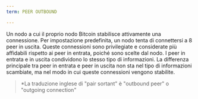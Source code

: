 ```yaml
---
term: PEER OUTBOUND

---
```

Un nodo a cui il proprio nodo Bitcoin stabilisce attivamente una connessione. Per impostazione predefinita, un nodo tenta di connettersi a 8 peer in uscita. Queste connessioni sono privilegiate e considerate più affidabili rispetto ai peer in entrata, poiché sono scelte dal nodo. I peer in entrata e in uscita condividono lo stesso tipo di informazioni. La differenza principale tra peer in entrata e peer in uscita non sta nel tipo di informazioni scambiate, ma nel modo in cui queste connessioni vengono stabilite.

> *La traduzione inglese di "pair sortant" è "outbound peer" o "outgoing connection"
